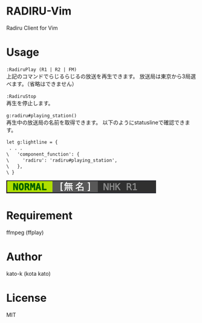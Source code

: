 # RADIRU-Vim

Radiru Client for Vim

# Usage

`:RadiruPlay (R1 | R2 | FM)`  
上記のコマンドでらじるらじるの放送を再生できます。
放送局は東京から3局選べます。（省略はできません）

`:RadiruStop`  
再生を停止します。

`g:radiru#playing_station()`  
再生中の放送局の名前を取得できます。
以下のようにstatuslineで確認できます。
``` vim
let g:lightline = {
 . . .
\   'component_function': {
\     'radiru': 'radiru#playing_station',
\   },
\ }
```
![lightline](misc/lightline.png)

# Requirement

ffmpeg (ffplay)

# Author

kato-k (kota kato)

# License

MIT
